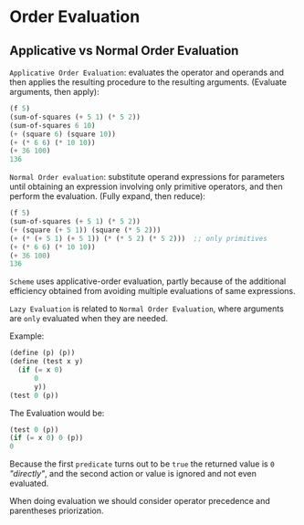 # Order Evaluation

## Applicative vs Normal Order Evaluation

`Applicative Order Evaluation`:  evaluates the operator and operands and then applies the resulting procedure to the resulting arguments. (Evaluate arguments, then apply):

```scheme
(f 5)
(sum-of-squares (+ 5 1) (* 5 2))
(sum-of-squares 6 10)
(+ (square 6) (square 10))
(+ (* 6 6) (* 10 10))
(+ 36 100)
136
```

`Normal Order evaluation`: substitute operand expressions for parameters until obtaining an expression involving only primitive operators, and then perform the evaluation.
(Fully expand, then reduce):

```scheme
(f 5)
(sum-of-squares (+ 5 1) (* 5 2))
(+ (square (+ 5 1)) (square (* 5 2)))
(+ (* (+ 5 1) (+ 5 1)) (* (* 5 2) (* 5 2)))  ;; only primitives
(+ (* 6 6) (* 10 10))
(+ 36 100)
136
```

`Scheme` uses applicative-order evaluation, partly because of the additional efficiency obtained from avoiding multiple evaluations of same expressions.

`Lazy Evaluation` is related to `Normal Order Evaluation`, where arguments are `only` evaluated when they are needed.

Example:

```scheme
(define (p) (p))
(define (test x y)
  (if (= x 0)
      0
      y))
(test 0 (p))
```

The Evaluation would be:
```scheme
(test 0 (p))
(if (= x 0) 0 (p))
0
```
Because the first `predicate` turns out to be `true`
the returned value is `0` _"directly"_, and the second action or value is ignored and not even evaluated.


When doing evaluation we should consider operator precedence and parentheses priorization.
